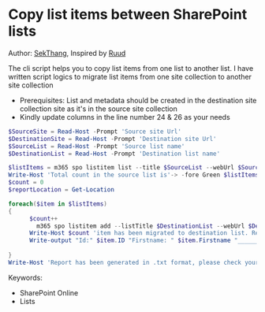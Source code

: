 # Copy list items between SharePoint lists

Author: [SekThang](https://twitter.com/SekThang), Inspired by [Ruud](https://lazyadmin.nl/it/copy-sharepoint-list-items-to-another-list-with-powershell-and-pnp/)

The cli script helps you to copy list items from one list to another list.
I have written script logics to migrate list items from one site collection to another site collection

- Prerequisites: List and metadata should be created in the destination site collection site as it's in the source site collection
- Kindly update columns in the line number 24 & 26 as your needs

```powershell tab="PowerShell"
$SourceSite = Read-Host -Prompt 'Source site Url'
$DestinationSite = Read-Host -Prompt 'Destination site Url'
$SourceList = Read-Host -Prompt 'Source list name'
$DestinationList = Read-Host -Prompt 'Destination list name'

$listItems = m365 spo listitem list --title $SourceList --webUrl $SourceSite --output json | ConvertFrom-Json
Write-Host 'Total count in the source list is'-> -fore Green $listItems.Count
$count = 0
$reportLocation = Get-Location 

foreach($item in $listItems)
{
	  $count++
		m365 spo listitem add --listTitle $DestinationList --webUrl $DestinationSite --Title $item.Title --Firstname $item.Firstname --Lastname $item.Lastname
	  Write-Host $count 'item has been migrated to destination list. Reference item id is' $item.Id -fore Magenta
	  Write-output "Id:" $item.ID "Firstname: " $item.Firstname "_________________________" | Out-File $reportLocation\Report.txt -Append -width 200
     
}
Write-Host 'Report has been generated in .txt format, please check your drive' -fore Cyan
```

Keywords:

- SharePoint Online
- Lists
